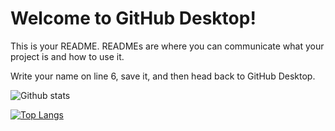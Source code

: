 # Welcome to GitHub Desktop!

This is your README. READMEs are where you can communicate what your project is and how to use it.

Write your name on line 6, save it, and then head back to GitHub Desktop.


![Github stats](https://github-readme-stats.vercel.app/api?username=Hulyamr13&theme=tokyonight)

[![Top Langs](https://github-readme-stats.vercel.app/api/top-langs/?username=hulyamr13&hide_progress=true)](https://github.com/Hulyamr13)
